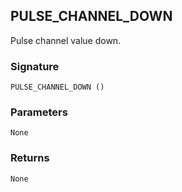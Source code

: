 ## PULSE\_CHANNEL\_DOWN

Pulse channel value down.


### Signature

`PULSE_CHANNEL_DOWN ()`


### Parameters

`None`


### Returns

`None`